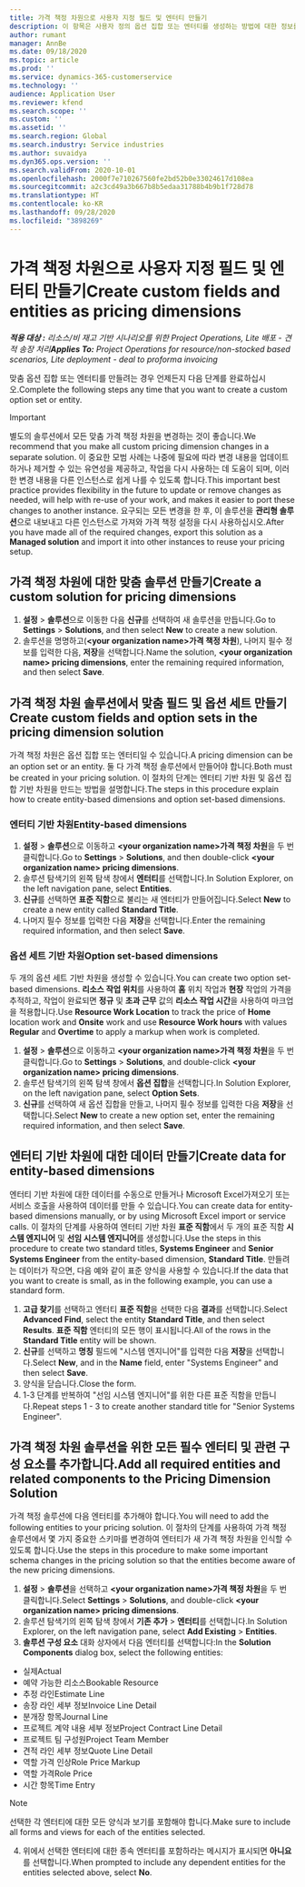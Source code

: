 ```yaml
---
title: 가격 책정 차원으로 사용자 지정 필드 및 엔터티 만들기
description: 이 항목은 사용자 정의 옵션 집합 또는 엔터티를 생성하는 방법에 대한 정보를 제공합니다.
author: rumant
manager: AnnBe
ms.date: 09/18/2020
ms.topic: article
ms.prod: ''
ms.service: dynamics-365-customerservice
ms.technology: ''
audience: Application User
ms.reviewer: kfend
ms.search.scope: ''
ms.custom: ''
ms.assetid: ''
ms.search.region: Global
ms.search.industry: Service industries
ms.author: suvaidya
ms.dyn365.ops.version: ''
ms.search.validFrom: 2020-10-01
ms.openlocfilehash: 2000f7e710267560fe2bd52b0e33024617d108ea
ms.sourcegitcommit: a2c3cd49a3b667b8b5edaa31788b4b9b1f728d78
ms.translationtype: HT
ms.contentlocale: ko-KR
ms.lasthandoff: 09/28/2020
ms.locfileid: "3898269"
---
```

# <a name="create-custom-fields-and-entities-as-pricing-dimensions"></a><span data-ttu-id="0b509-103">가격 책정 차원으로 사용자 지정 필드 및 엔터티 만들기</span><span class="sxs-lookup"><span data-stu-id="0b509-103">Create custom fields and entities as pricing dimensions</span></span>

<span data-ttu-id="0b509-104">_**적용 대상 :** 리소스/비 재고 기반 시나리오를 위한 Project Operations, Lite 배포 - 견적 송장 처리_</span><span class="sxs-lookup"><span data-stu-id="0b509-104">_**Applies To:** Project Operations for resource/non-stocked based scenarios, Lite deployment - deal to proforma invoicing_</span></span>

<span data-ttu-id="0b509-105">맞춤 옵션 집합 또는 엔터티를 만들려는 경우 언제든지 다음 단계를 완료하십시오.</span><span class="sxs-lookup"><span data-stu-id="0b509-105">Complete the following steps any time that you want to create a custom option set or entity.</span></span>

> [!IMPORTANT]
> <span data-ttu-id="0b509-106">별도의 솔루션에서 모든 맞춤 가격 책정 차원을 변경하는 것이 좋습니다.</span><span class="sxs-lookup"><span data-stu-id="0b509-106">We recommend that you make all custom pricing dimension changes in a separate solution.</span></span> <span data-ttu-id="0b509-107">이 중요한 모범 사례는 나중에 필요에 따라 변경 내용을 업데이트하거나 제거할 수 있는 유연성을 제공하고, 작업을 다시 사용하는 데 도움이 되며, 이러한 변경 내용을 다른 인스턴스로 쉽게 나를 수 있도록 합니다.</span><span class="sxs-lookup"><span data-stu-id="0b509-107">This important best practice provides flexibility in the future to update or remove changes as needed, will help with re-use of your work, and makes it easier to port these changes to another instance.</span></span> <span data-ttu-id="0b509-108">요구되는 모든 변경을 한 후, 이 솔루션을 **관리형 솔루션**으로 내보내고 다른 인스턴스로 가져와 가격 책정 설정을 다시 사용하십시오.</span><span class="sxs-lookup"><span data-stu-id="0b509-108">After you have made all of the required changes, export this solution as a **Managed solution** and import it into other instances to reuse your pricing setup.</span></span>


## <a name="create-a-custom-solution-for-pricing-dimensions"></a><span data-ttu-id="0b509-109">가격 책정 차원에 대한 맞춤 솔루션 만들기</span><span class="sxs-lookup"><span data-stu-id="0b509-109">Create a custom solution for pricing dimensions</span></span>
1. <span data-ttu-id="0b509-110">**설정** > **솔루션**으로 이동한 다음 **신규**를 선택하여 새 솔루션을 만듭니다.</span><span class="sxs-lookup"><span data-stu-id="0b509-110">Go to **Settings** > **Solutions**, and then select **New** to create a new solution.</span></span> 
2. <span data-ttu-id="0b509-111">솔루션을 명명하고(**\<your organization name>가격 책정 차원**), 나머지 필수 정보를 입력한 다음, **저장**을 선택합니다.</span><span class="sxs-lookup"><span data-stu-id="0b509-111">Name the solution, **\<your organization name> pricing dimensions**, enter the remaining required information, and then select **Save**.</span></span>
  
## <a name="create-custom-fields-and-option-sets-in-the-pricing-dimension-solution"></a><span data-ttu-id="0b509-112">가격 책정 차원 솔루션에서 맞춤 필드 및 옵션 세트 만들기</span><span class="sxs-lookup"><span data-stu-id="0b509-112">Create custom fields and option sets in the pricing dimension solution</span></span>

<span data-ttu-id="0b509-113">가격 책정 차원은 옵션 집합 또는 엔터티일 수 있습니다.</span><span class="sxs-lookup"><span data-stu-id="0b509-113">A pricing dimension can be an option set or an entity.</span></span> <span data-ttu-id="0b509-114">둘 다 가격 책정 솔루션에서 만들어야 합니다.</span><span class="sxs-lookup"><span data-stu-id="0b509-114">Both must be created in your pricing solution.</span></span> <span data-ttu-id="0b509-115">이 절차의 단계는 엔터티 기반 차원 및 옵션 집합 기반 차원을 만드는 방법을 설명합니다.</span><span class="sxs-lookup"><span data-stu-id="0b509-115">The steps in this procedure explain how to create entity-based dimensions and option set-based dimensions.</span></span>

### <a name="entity-based-dimensions"></a><span data-ttu-id="0b509-116">엔터티 기반 차원</span><span class="sxs-lookup"><span data-stu-id="0b509-116">Entity-based dimensions</span></span>

1. <span data-ttu-id="0b509-117">**설정** > **솔루션**으로 이동하고 **\<your organization name>가격 책정 차원**을 두 번 클릭합니다.</span><span class="sxs-lookup"><span data-stu-id="0b509-117">Go to **Settings** > **Solutions**, and then double-click **\<your organization name> pricing dimensions**.</span></span>
2. <span data-ttu-id="0b509-118">솔루션 탐색기의 왼쪽 탐색 창에서 **엔터티**를 선택합니다.</span><span class="sxs-lookup"><span data-stu-id="0b509-118">In Solution Explorer, on the left navigation pane, select **Entities**.</span></span>
3. <span data-ttu-id="0b509-119">**신규**를 선택하면 **표준 직함**으로 불리는 새 엔터티가 만들어집니다.</span><span class="sxs-lookup"><span data-stu-id="0b509-119">Select **New** to create a new entity called **Standard Title**.</span></span> 
4. <span data-ttu-id="0b509-120">나머지 필수 정보를 입력한 다음 **저장**을 선택합니다.</span><span class="sxs-lookup"><span data-stu-id="0b509-120">Enter the remaining required information, and then select **Save**.</span></span>


### <a name="option-set-based-dimensions"></a><span data-ttu-id="0b509-121">옵션 세트 기반 차원</span><span class="sxs-lookup"><span data-stu-id="0b509-121">Option set-based dimensions</span></span> 
<span data-ttu-id="0b509-122">두 개의 옵션 세트 기반 차원을 생성할 수 있습니다.</span><span class="sxs-lookup"><span data-stu-id="0b509-122">You can create two option set-based dimensions.</span></span> <span data-ttu-id="0b509-123">**리소스 작업 위치**를 사용하여 **홈** 위치 작업과 **현장** 작업의 가격을 추적하고, 작업이 완료되면 **정규** 및 **초과 근무** 값의 **리소스 작업 시간**을 사용하여 마크업을 적용합니다.</span><span class="sxs-lookup"><span data-stu-id="0b509-123">Use **Resource Work Location** to track the price of **Home** location work and **Onsite** work and use **Resource Work hours** with values **Regular** and **Overtime** to apply a markup when work is completed.</span></span>


1. <span data-ttu-id="0b509-124">**설정** > **솔루션**으로 이동하고 **\<your organization name>가격 책정 차원**을 두 번 클릭합니다.</span><span class="sxs-lookup"><span data-stu-id="0b509-124">Go to **Settings** > **Solutions**, and double-click  **\<your organization name> pricing dimensions**.</span></span> 
2. <span data-ttu-id="0b509-125">솔루션 탐색기의 왼쪽 탐색 창에서 **옵션 집합**을 선택합니다.</span><span class="sxs-lookup"><span data-stu-id="0b509-125">In Solution Explorer, on the left navigation pane, select  **Option Sets**.</span></span> 
3. <span data-ttu-id="0b509-126">**신규**를 선택하여 새 옵션 집합을 만들고, 나머지 필수 정보를 입력한 다음 **저장**을 선택합니다.</span><span class="sxs-lookup"><span data-stu-id="0b509-126">Select **New** to create a new option set, enter the remaining required information, and then select **Save**.</span></span>

## <a name="create-data-for-entity-based-dimensions"></a><span data-ttu-id="0b509-127">엔터티 기반 차원에 대한 데이터 만들기</span><span class="sxs-lookup"><span data-stu-id="0b509-127">Create data for entity-based dimensions</span></span>

<span data-ttu-id="0b509-128">엔터티 기반 차원에 대한 데이터를 수동으로 만들거나 Microsoft Excel가져오기 또는 서비스 호출을 사용하여 데이터를 만들 수 있습니다.</span><span class="sxs-lookup"><span data-stu-id="0b509-128">You can create data for entity-based dimensions manually, or by using Microsoft Excel import or service calls.</span></span> <span data-ttu-id="0b509-129">이 절차의 단계를 사용하여 엔터티 기반 차원 **표준 직함**에서 두 개의 표준 직함 **시스템 엔지니어** 및 **선임 시스템 엔지니어**를 생성합니다.</span><span class="sxs-lookup"><span data-stu-id="0b509-129">Use the steps in this procedure to create two standard titles, **Systems Engineer** and **Senior Systems Engineer** from the entity-based dimension, **Standard Title**.</span></span> <span data-ttu-id="0b509-130">만들려는 데이터가 작으면, 다음 예와 같이 표준 양식을 사용할 수 있습니다.</span><span class="sxs-lookup"><span data-stu-id="0b509-130">If the data that you want to create is small, as in the following example, you can use a standard form.</span></span>

1. <span data-ttu-id="0b509-131">**고급 찾기**를 선택하고 엔터티 **표준 직함**을 선택한 다음 **결과**를 선택합니다.</span><span class="sxs-lookup"><span data-stu-id="0b509-131">Select **Advanced Find**, select the entity **Standard Title**, and then select **Results**.</span></span> <span data-ttu-id="0b509-132">**표준 직함** 엔터티의 모든 행이 표시됩니다.</span><span class="sxs-lookup"><span data-stu-id="0b509-132">All of the rows in the **Standard Title** entity will be shown.</span></span>
2. <span data-ttu-id="0b509-133">**신규**를 선택하고 **명칭** 필드에 "시스템 엔지니어"를 입력한 다음 **저장**을 선택합니다.</span><span class="sxs-lookup"><span data-stu-id="0b509-133">Select **New**, and in the **Name** field, enter "Systems Engineer" and then select **Save**.</span></span>
3. <span data-ttu-id="0b509-134">양식을 닫습니다.</span><span class="sxs-lookup"><span data-stu-id="0b509-134">Close the form.</span></span> 
4. <span data-ttu-id="0b509-135">1-3 단계를 반복하여 "선임 시스템 엔지니어"를 위한 다른 표준 직함을 만듭니다.</span><span class="sxs-lookup"><span data-stu-id="0b509-135">Repeat steps 1 - 3 to create another standard title for "Senior Systems Engineer".</span></span>

## <a name="add-all-required-entities-and-related-components-to-the-pricing-dimension-solution"></a><span data-ttu-id="0b509-136">가격 책정 차원 솔루션을 위한 모든 필수 엔터티 및 관련 구성 요소를 추가합니다.</span><span class="sxs-lookup"><span data-stu-id="0b509-136">Add all required entities and related components to the Pricing Dimension Solution</span></span>
<span data-ttu-id="0b509-137">가격 책정 솔루션에 다음 엔터티를 추가해야 합니다.</span><span class="sxs-lookup"><span data-stu-id="0b509-137">You will need to add the following entities to your pricing solution.</span></span> <span data-ttu-id="0b509-138">이 절차의 단계를 사용하여 가격 책정 솔루션에서 몇 가지 중요한 스키마를 변경하여 엔터티가 새 가격 책정 차원을 인식할 수 있도록 합니다.</span><span class="sxs-lookup"><span data-stu-id="0b509-138">Use the steps in this procedure to make some important schema changes in the pricing solution so that the entities become aware of the new pricing dimensions.</span></span>

1. <span data-ttu-id="0b509-139">**설정** > **솔루션**을 선택하고 **\<your organization name>가격 책정 차원**을 두 번 클릭합니다.</span><span class="sxs-lookup"><span data-stu-id="0b509-139">Select **Settings** > **Solutions**, and double-click **\<your organization name> pricing dimensions**.</span></span> 
2. <span data-ttu-id="0b509-140">솔루션 탐색기의 왼쪽 탐색 창에서 **기존 추가** > **엔터티**를 선택합니다.</span><span class="sxs-lookup"><span data-stu-id="0b509-140">In Solution Explorer, on the left navigation pane, select **Add Existing** > **Entities**.</span></span>
3. <span data-ttu-id="0b509-141">**솔루션 구성 요소** 대화 상자에서 다음 엔터티를 선택합니다:</span><span class="sxs-lookup"><span data-stu-id="0b509-141">In the **Solution Components** dialog box, select the following entities:</span></span>

  - <span data-ttu-id="0b509-142">실제</span><span class="sxs-lookup"><span data-stu-id="0b509-142">Actual</span></span>
  - <span data-ttu-id="0b509-143">예약 가능한 리소스</span><span class="sxs-lookup"><span data-stu-id="0b509-143">Bookable Resource</span></span>
  - <span data-ttu-id="0b509-144">추정 라인</span><span class="sxs-lookup"><span data-stu-id="0b509-144">Estimate Line</span></span>
  - <span data-ttu-id="0b509-145">송장 라인 세부 정보</span><span class="sxs-lookup"><span data-stu-id="0b509-145">Invoice Line Detail</span></span>
  - <span data-ttu-id="0b509-146">분개장 항목</span><span class="sxs-lookup"><span data-stu-id="0b509-146">Journal Line</span></span>
  - <span data-ttu-id="0b509-147">프로젝트 계약 내용 세부 정보</span><span class="sxs-lookup"><span data-stu-id="0b509-147">Project Contract Line Detail</span></span>
  - <span data-ttu-id="0b509-148">프로젝트 팀 구성원</span><span class="sxs-lookup"><span data-stu-id="0b509-148">Project Team Member</span></span>
  - <span data-ttu-id="0b509-149">견적 라인 세부 정보</span><span class="sxs-lookup"><span data-stu-id="0b509-149">Quote Line Detail</span></span>
  - <span data-ttu-id="0b509-150">역할 가격 인상</span><span class="sxs-lookup"><span data-stu-id="0b509-150">Role Price Markup</span></span>
  - <span data-ttu-id="0b509-151">역할 가격</span><span class="sxs-lookup"><span data-stu-id="0b509-151">Role Price</span></span> 
  - <span data-ttu-id="0b509-152">시간 항목</span><span class="sxs-lookup"><span data-stu-id="0b509-152">Time Entry</span></span> 


> [!NOTE]
> <span data-ttu-id="0b509-153">선택한 각 엔터티에 대한 모든 양식과 보기를 포함해야 합니다.</span><span class="sxs-lookup"><span data-stu-id="0b509-153">Make sure to include all forms and views for each of the entities selected.</span></span>

4. <span data-ttu-id="0b509-154">위에서 선택한 엔터티에 대한 종속 엔터티를 포함하라는 메시지가 표시되면 **아니요**를 선택합니다.</span><span class="sxs-lookup"><span data-stu-id="0b509-154">When prompted to include any dependent entities for the entities selected above, select **No**.</span></span>


